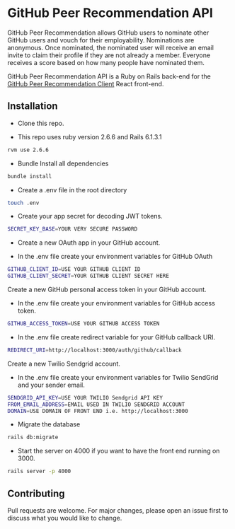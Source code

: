 # GitHub Peer Recommendation API

GitHub Peer Recommendation allows GitHub users to nominate other GitHub users and vouch for their employability. Nominations are anonymous. Once nominated, the nominated user will receive an email invite to claim their profile if they are not already a member. Everyone receives a score based on how many people have nominated them.

GitHub Peer Recommendation API is a Ruby on Rails back-end for the [GitHub Peer Recommendation Client](https://github.com/yehudabortz/github-peer-recommendation-client) React front-end.

## Installation

- Clone this repo.

- This repo uses ruby version 2.6.6 and Rails 6.1.3.1

```bash
rvm use 2.6.6
```

- Bundle Install all dependencies

```bash
bundle install
```

- Create a .env file in the root directory

```bash
touch .env
```

- Create your app secret for decoding JWT tokens.

```bash
SECRET_KEY_BASE=YOUR VERY SECURE PASSWORD
```

- Create a new OAuth app in your GitHub account.

- In the .env file create your environment variables for GitHub OAuth

```bash
GITHUB_CLIENT_ID=USE YOUR GITHUB CLIENT ID
GITHUB_CLIENT_SECRET=YOUR GITHUB CLIENT SECRET HERE
```

Create a new GitHub personal access token in your GitHub account.

- In the .env file create your environment variables for GitHub access token.

```bash
GITHUB_ACCESS_TOKEN=USE YOUR GITHUB ACCESS TOKEN
```

- In the .env file create redirect variable for your GitHub callback URI.

```bash
REDIRECT_URI=http://localhost:3000/auth/github/callback
```

Create a new Twilio Sendgrid account.

- In the .env file create your environment variables for Twilio SendGrid and your sender email.

```bash
SENDGRID_API_KEY=USE YOUR TWILIO Sendgrid API KEY
FROM_EMAIL_ADDRESS=EMAIL USED IN TWILIO SENDGRID ACCOUNT
DOMAIN=USE DOMAIN OF FRONT END i.e. http://localhost:3000
```

- Migrate the database

```bash
rails db:migrate
```

- Start the server on 4000 if you want to have the front end running on 3000.

```bash
rails server -p 4000
```

## Contributing

Pull requests are welcome. For major changes, please open an issue first to discuss what you would like to change.
